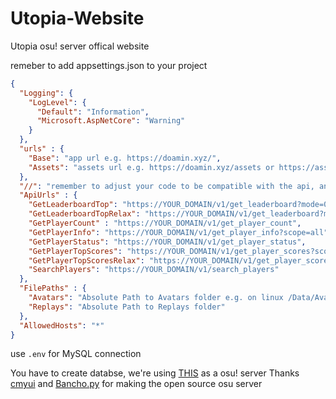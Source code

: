 # Utopia-Website

Utopia osu! server offical website

remeber to add appsettings.json to your project

```json
{
  "Logging": {
    "LogLevel": {
      "Default": "Information",
      "Microsoft.AspNetCore": "Warning"
    }
  },
  "urls" : {
    "Base": "app url e.g. https://doamin.xyz/",
    "Assets": "assets url e.g. https://doamin.xyz/assets or https://assets.doamin.xyz/"
  },
  "//": "remember to adjust your code to be compatible with the api, and to change endpoints to your own",
  "ApiUrls" : {
    "GetLeaderboardTop": "https://YOUR_DOMAIN/v1/get_leaderboard?mode=0&limit=5",
    "GetLeaderboardTopRelax": "https://YOUR_DOMAIN/v1/get_leaderboard?mode=4&limit=5",
    "GetPlayerCount" : "https://YOUR_DOMAIN/v1/get_player_count",
    "GetPlayerInfo": "https://YOUR_DOMAIN/v1/get_player_info?scope=all",
    "GetPlayerStatus": "https://YOUR_DOMAIN/v1/get_player_status",
    "GetPlayerTopScores": "https://YOUR_DOMAIN/v1/get_player_scores?scope=best",
    "GetPlayerTopScoresRelax": "https://YOUR_DOMAIN/v1/get_player_scores?scope=best&mode=4",
    "SearchPlayers": "https://YOUR_DOMAIN/v1/search_players"
  },
  "FilePaths" : {
    "Avatars": "Absolute Path to Avatars folder e.g. on linux /Data/Avatars | on windows C://.....",
    "Replays": "Absolute Path to Replays folder"
  },
  "AllowedHosts": "*"
}
```

use `.env` for MySQL connection

You have to create databse, we're using [THIS](https://github.com/osuAkatsuki/bancho.py/) as a osu! server
Thanks [cmyui](https://github.com/cmyui) and [Bancho.py](https://github.com/osuAkatsuki/bancho.py/) for making the open source osu server
